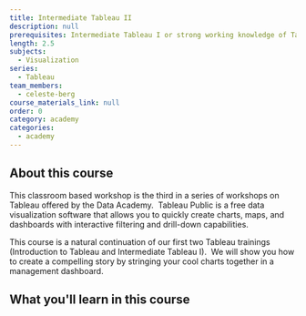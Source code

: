```yaml
---
title: Intermediate Tableau II
description: null
prerequisites: Intermediate Tableau I or strong working knowledge of Tableau
length: 2.5
subjects:
  - Visualization
series:
  - Tableau
team_members:
  - celeste-berg
course_materials_link: null
order: 0
category: academy
categories:
  - academy
---
```



## About this course

This classroom based workshop is the third in a series of workshops on Tableau offered by the Data Academy. &nbsp;Tableau Public is a free data visualization software that allows you to quickly create charts, maps, and dashboards with interactive filtering and drill-down capabilities. &nbsp; &nbsp;

This course is a natural continuation of our first two Tableau trainings (Introduction to Tableau and Intermediate Tableau I). &nbsp;We will show you how to create a compelling story by stringing your cool charts together in a management dashboard. &nbsp;

## What you'll learn in this course

&nbsp;